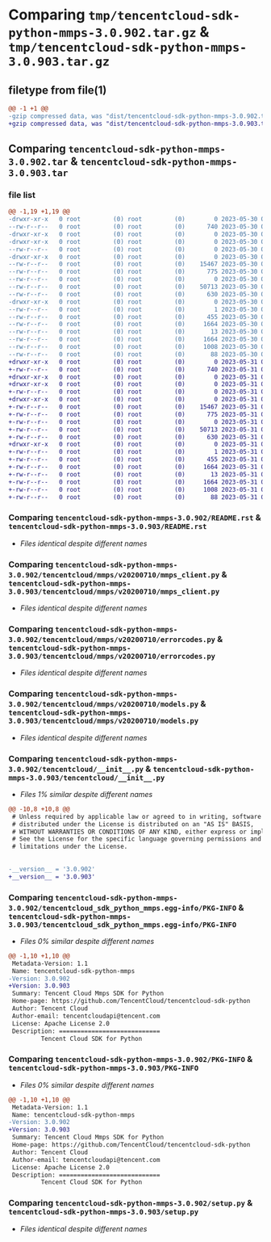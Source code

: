 # Comparing `tmp/tencentcloud-sdk-python-mmps-3.0.902.tar.gz` & `tmp/tencentcloud-sdk-python-mmps-3.0.903.tar.gz`

## filetype from file(1)

```diff
@@ -1 +1 @@
-gzip compressed data, was "dist/tencentcloud-sdk-python-mmps-3.0.902.tar", last modified: Tue May 30 00:27:39 2023, max compression
+gzip compressed data, was "dist/tencentcloud-sdk-python-mmps-3.0.903.tar", last modified: Wed May 31 02:15:45 2023, max compression
```

## Comparing `tencentcloud-sdk-python-mmps-3.0.902.tar` & `tencentcloud-sdk-python-mmps-3.0.903.tar`

### file list

```diff
@@ -1,19 +1,19 @@
-drwxr-xr-x   0 root         (0) root         (0)        0 2023-05-30 00:27:39.000000 tencentcloud-sdk-python-mmps-3.0.902/
--rw-r--r--   0 root         (0) root         (0)      740 2023-05-30 00:27:39.000000 tencentcloud-sdk-python-mmps-3.0.902/README.rst
-drwxr-xr-x   0 root         (0) root         (0)        0 2023-05-30 00:27:39.000000 tencentcloud-sdk-python-mmps-3.0.902/tencentcloud/
-drwxr-xr-x   0 root         (0) root         (0)        0 2023-05-30 00:27:39.000000 tencentcloud-sdk-python-mmps-3.0.902/tencentcloud/mmps/
--rw-r--r--   0 root         (0) root         (0)        0 2023-05-30 00:27:39.000000 tencentcloud-sdk-python-mmps-3.0.902/tencentcloud/mmps/__init__.py
-drwxr-xr-x   0 root         (0) root         (0)        0 2023-05-30 00:27:39.000000 tencentcloud-sdk-python-mmps-3.0.902/tencentcloud/mmps/v20200710/
--rw-r--r--   0 root         (0) root         (0)    15467 2023-05-30 00:27:39.000000 tencentcloud-sdk-python-mmps-3.0.902/tencentcloud/mmps/v20200710/mmps_client.py
--rw-r--r--   0 root         (0) root         (0)      775 2023-05-30 00:27:39.000000 tencentcloud-sdk-python-mmps-3.0.902/tencentcloud/mmps/v20200710/errorcodes.py
--rw-r--r--   0 root         (0) root         (0)        0 2023-05-30 00:27:39.000000 tencentcloud-sdk-python-mmps-3.0.902/tencentcloud/mmps/v20200710/__init__.py
--rw-r--r--   0 root         (0) root         (0)    50713 2023-05-30 00:27:39.000000 tencentcloud-sdk-python-mmps-3.0.902/tencentcloud/mmps/v20200710/models.py
--rw-r--r--   0 root         (0) root         (0)      630 2023-05-30 00:27:39.000000 tencentcloud-sdk-python-mmps-3.0.902/tencentcloud/__init__.py
-drwxr-xr-x   0 root         (0) root         (0)        0 2023-05-30 00:27:39.000000 tencentcloud-sdk-python-mmps-3.0.902/tencentcloud_sdk_python_mmps.egg-info/
--rw-r--r--   0 root         (0) root         (0)        1 2023-05-30 00:27:39.000000 tencentcloud-sdk-python-mmps-3.0.902/tencentcloud_sdk_python_mmps.egg-info/dependency_links.txt
--rw-r--r--   0 root         (0) root         (0)      455 2023-05-30 00:27:39.000000 tencentcloud-sdk-python-mmps-3.0.902/tencentcloud_sdk_python_mmps.egg-info/SOURCES.txt
--rw-r--r--   0 root         (0) root         (0)     1664 2023-05-30 00:27:39.000000 tencentcloud-sdk-python-mmps-3.0.902/tencentcloud_sdk_python_mmps.egg-info/PKG-INFO
--rw-r--r--   0 root         (0) root         (0)       13 2023-05-30 00:27:39.000000 tencentcloud-sdk-python-mmps-3.0.902/tencentcloud_sdk_python_mmps.egg-info/top_level.txt
--rw-r--r--   0 root         (0) root         (0)     1664 2023-05-30 00:27:39.000000 tencentcloud-sdk-python-mmps-3.0.902/PKG-INFO
--rw-r--r--   0 root         (0) root         (0)     1008 2023-05-30 00:27:39.000000 tencentcloud-sdk-python-mmps-3.0.902/setup.py
--rw-r--r--   0 root         (0) root         (0)       88 2023-05-30 00:27:39.000000 tencentcloud-sdk-python-mmps-3.0.902/setup.cfg
+drwxr-xr-x   0 root         (0) root         (0)        0 2023-05-31 02:15:45.000000 tencentcloud-sdk-python-mmps-3.0.903/
+-rw-r--r--   0 root         (0) root         (0)      740 2023-05-31 02:15:45.000000 tencentcloud-sdk-python-mmps-3.0.903/README.rst
+drwxr-xr-x   0 root         (0) root         (0)        0 2023-05-31 02:15:45.000000 tencentcloud-sdk-python-mmps-3.0.903/tencentcloud/
+drwxr-xr-x   0 root         (0) root         (0)        0 2023-05-31 02:15:45.000000 tencentcloud-sdk-python-mmps-3.0.903/tencentcloud/mmps/
+-rw-r--r--   0 root         (0) root         (0)        0 2023-05-31 02:15:45.000000 tencentcloud-sdk-python-mmps-3.0.903/tencentcloud/mmps/__init__.py
+drwxr-xr-x   0 root         (0) root         (0)        0 2023-05-31 02:15:45.000000 tencentcloud-sdk-python-mmps-3.0.903/tencentcloud/mmps/v20200710/
+-rw-r--r--   0 root         (0) root         (0)    15467 2023-05-31 02:15:45.000000 tencentcloud-sdk-python-mmps-3.0.903/tencentcloud/mmps/v20200710/mmps_client.py
+-rw-r--r--   0 root         (0) root         (0)      775 2023-05-31 02:15:45.000000 tencentcloud-sdk-python-mmps-3.0.903/tencentcloud/mmps/v20200710/errorcodes.py
+-rw-r--r--   0 root         (0) root         (0)        0 2023-05-31 02:15:45.000000 tencentcloud-sdk-python-mmps-3.0.903/tencentcloud/mmps/v20200710/__init__.py
+-rw-r--r--   0 root         (0) root         (0)    50713 2023-05-31 02:15:45.000000 tencentcloud-sdk-python-mmps-3.0.903/tencentcloud/mmps/v20200710/models.py
+-rw-r--r--   0 root         (0) root         (0)      630 2023-05-31 02:15:45.000000 tencentcloud-sdk-python-mmps-3.0.903/tencentcloud/__init__.py
+drwxr-xr-x   0 root         (0) root         (0)        0 2023-05-31 02:15:45.000000 tencentcloud-sdk-python-mmps-3.0.903/tencentcloud_sdk_python_mmps.egg-info/
+-rw-r--r--   0 root         (0) root         (0)        1 2023-05-31 02:15:45.000000 tencentcloud-sdk-python-mmps-3.0.903/tencentcloud_sdk_python_mmps.egg-info/dependency_links.txt
+-rw-r--r--   0 root         (0) root         (0)      455 2023-05-31 02:15:45.000000 tencentcloud-sdk-python-mmps-3.0.903/tencentcloud_sdk_python_mmps.egg-info/SOURCES.txt
+-rw-r--r--   0 root         (0) root         (0)     1664 2023-05-31 02:15:45.000000 tencentcloud-sdk-python-mmps-3.0.903/tencentcloud_sdk_python_mmps.egg-info/PKG-INFO
+-rw-r--r--   0 root         (0) root         (0)       13 2023-05-31 02:15:45.000000 tencentcloud-sdk-python-mmps-3.0.903/tencentcloud_sdk_python_mmps.egg-info/top_level.txt
+-rw-r--r--   0 root         (0) root         (0)     1664 2023-05-31 02:15:45.000000 tencentcloud-sdk-python-mmps-3.0.903/PKG-INFO
+-rw-r--r--   0 root         (0) root         (0)     1008 2023-05-31 02:15:45.000000 tencentcloud-sdk-python-mmps-3.0.903/setup.py
+-rw-r--r--   0 root         (0) root         (0)       88 2023-05-31 02:15:45.000000 tencentcloud-sdk-python-mmps-3.0.903/setup.cfg
```

### Comparing `tencentcloud-sdk-python-mmps-3.0.902/README.rst` & `tencentcloud-sdk-python-mmps-3.0.903/README.rst`

 * *Files identical despite different names*

### Comparing `tencentcloud-sdk-python-mmps-3.0.902/tencentcloud/mmps/v20200710/mmps_client.py` & `tencentcloud-sdk-python-mmps-3.0.903/tencentcloud/mmps/v20200710/mmps_client.py`

 * *Files identical despite different names*

### Comparing `tencentcloud-sdk-python-mmps-3.0.902/tencentcloud/mmps/v20200710/errorcodes.py` & `tencentcloud-sdk-python-mmps-3.0.903/tencentcloud/mmps/v20200710/errorcodes.py`

 * *Files identical despite different names*

### Comparing `tencentcloud-sdk-python-mmps-3.0.902/tencentcloud/mmps/v20200710/models.py` & `tencentcloud-sdk-python-mmps-3.0.903/tencentcloud/mmps/v20200710/models.py`

 * *Files identical despite different names*

### Comparing `tencentcloud-sdk-python-mmps-3.0.902/tencentcloud/__init__.py` & `tencentcloud-sdk-python-mmps-3.0.903/tencentcloud/__init__.py`

 * *Files 1% similar despite different names*

```diff
@@ -10,8 +10,8 @@
 # Unless required by applicable law or agreed to in writing, software
 # distributed under the License is distributed on an "AS IS" BASIS,
 # WITHOUT WARRANTIES OR CONDITIONS OF ANY KIND, either express or implied.
 # See the License for the specific language governing permissions and
 # limitations under the License.
 
 
-__version__ = '3.0.902'
+__version__ = '3.0.903'
```

### Comparing `tencentcloud-sdk-python-mmps-3.0.902/tencentcloud_sdk_python_mmps.egg-info/PKG-INFO` & `tencentcloud-sdk-python-mmps-3.0.903/tencentcloud_sdk_python_mmps.egg-info/PKG-INFO`

 * *Files 0% similar despite different names*

```diff
@@ -1,10 +1,10 @@
 Metadata-Version: 1.1
 Name: tencentcloud-sdk-python-mmps
-Version: 3.0.902
+Version: 3.0.903
 Summary: Tencent Cloud Mmps SDK for Python
 Home-page: https://github.com/TencentCloud/tencentcloud-sdk-python
 Author: Tencent Cloud
 Author-email: tencentcloudapi@tencent.com
 License: Apache License 2.0
 Description: ============================
         Tencent Cloud SDK for Python
```

### Comparing `tencentcloud-sdk-python-mmps-3.0.902/PKG-INFO` & `tencentcloud-sdk-python-mmps-3.0.903/PKG-INFO`

 * *Files 0% similar despite different names*

```diff
@@ -1,10 +1,10 @@
 Metadata-Version: 1.1
 Name: tencentcloud-sdk-python-mmps
-Version: 3.0.902
+Version: 3.0.903
 Summary: Tencent Cloud Mmps SDK for Python
 Home-page: https://github.com/TencentCloud/tencentcloud-sdk-python
 Author: Tencent Cloud
 Author-email: tencentcloudapi@tencent.com
 License: Apache License 2.0
 Description: ============================
         Tencent Cloud SDK for Python
```

### Comparing `tencentcloud-sdk-python-mmps-3.0.902/setup.py` & `tencentcloud-sdk-python-mmps-3.0.903/setup.py`

 * *Files identical despite different names*

